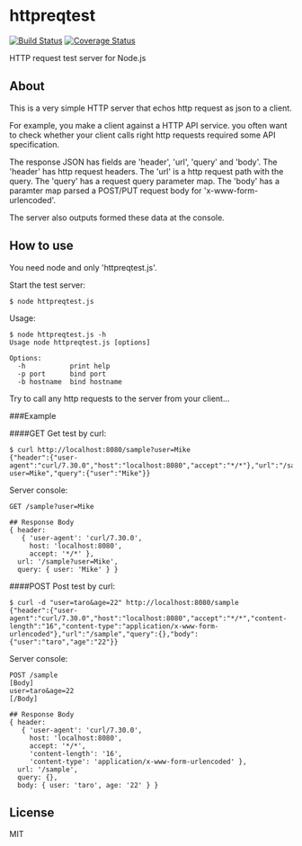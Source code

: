 httpreqtest
===========
[![Build Status](https://travis-ci.org/tilfin/httpreqtest.png)](https://travis-ci.org/tilfin/httpreqtest)
[![Coverage Status](https://coveralls.io/repos/tilfin/httpreqtest/badge.png?branch=master)](https://coveralls.io/r/tilfin/httpreqtest?branch=master)

HTTP request test server for Node.js


About
----------
This is a very simple HTTP server that echos http request as json to a client.

For example, you make a client against a HTTP API service. you often want to check whether your client calls right http requests required some API specification.

The response JSON has fields are 'header', 'url', 'query' and 'body'.
The 'header' has http request headers. The 'url' is a http request path with the query. The 'query' has a request query parameter map. The 'body' has a paramter map parsed a POST/PUT request body for 'x-www-form-urlencoded'.

The server also outputs formed these data at the console.


How to use
----------
You need node and only 'httpreqtest.js'.

Start the test server:

    $ node httpreqtest.js

Usage:

    $ node httpreqtest.js -h
    Usage node httpreqtest.js [options]
    
    Options:
      -h           print help
      -p port      bind port
      -b hostname  bind hostname

Try to call any http requests to the server from your client...

###Example

####GET
Get test by curl:

    $ curl http://localhost:8080/sample?user=Mike
    {"header":{"user-agent":"curl/7.30.0","host":"localhost:8080","accept":"*/*"},"url":"/sample?user=Mike","query":{"user":"Mike"}}

Server console:

	GET /sample?user=Mike
	
	## Response Body
	{ header:
	   { 'user-agent': 'curl/7.30.0',
	     host: 'localhost:8080',
	     accept: '*/*' },
	  url: '/sample?user=Mike',
	  query: { user: 'Mike' } }

####POST
Post test by curl:

    $ curl -d "user=taro&age=22" http://localhost:8080/sample
    {"header":{"user-agent":"curl/7.30.0","host":"localhost:8080","accept":"*/*","content-length":"16","content-type":"application/x-www-form-urlencoded"},"url":"/sample","query":{},"body":{"user":"taro","age":"22"}}

Server console:

	POST /sample
	[Body]
	user=taro&age=22
	[/Body]
	
	## Response Body
	{ header:
	   { 'user-agent': 'curl/7.30.0',
	     host: 'localhost:8080',
	     accept: '*/*',
	     'content-length': '16',
	     'content-type': 'application/x-www-form-urlencoded' },
	  url: '/sample',
	  query: {},
	  body: { user: 'taro', age: '22' } }


License
-------
MIT
